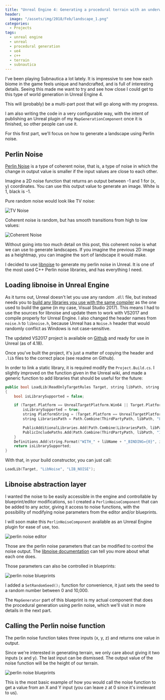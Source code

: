 ```yaml
---
title: "Unreal Engine 4: Generating a procedural terrain with an underwater world (Part 1)"
header:
  image: "/assets/img/2018/Feb/landscape_1.png"
categories:
  - Projects
tags:
  - unreal engine
  - unreal
  - procedural generation
  - ue4
  - c++
  - terrain
  - subnautica
---
```


I've been playing Subnautica a lot lately. It is impressive to see how each biome in the game feels unique and handcrafted, and is full of interesting details. Seeing this made me want to try and see how close I could get to this type of world generation in Unreal Engine 4.

This will (probably) be a multi-part post that will go along with my progress.

I am also writing the code in a very configurable way, with the intent of publishing an Unreal plugin of my `MapGenerationComponent` once it is finished, so other people can use it.

For this first part, we'll focus on how to generate a landscape using Perlin noise.

## Perlin Noise

[Perlin Noise](https://en.wikipedia.org/wiki/Perlin_noise) is a type of coherent noise, that is, a type of noise in which the change in output value is smaller if the input values are close to each other.

Imagine a 2D noise function that returns an output between -1 and 1 for (x, y) coordinates. You can use this output value to generate an image. White is 1, black is -1.

Pure random noise would look like TV noise:

![TV Noise]({{site.url}}{{site.baseurl}}/assets/img/2018/Feb/random-noise.jpg)

Coherent noise is random, but has smooth transitions from high to low values:

![Coherent Noise]({{site.url}}{{site.baseurl}}/assets/img/2018/Feb/coherent-noise.jpg)

Without going into too much detail on this post, this coherent noise is what we can use to generate landscapes. If you imagine the previous 2D image as a heightmap, you can imagine the sort of landscape it would make.

I decided to use [libnoise](http://libnoise.sourceforge.net/) to generate my perlin noise in Unreal. It is one of the most used C++ Perlin noise libraries, and has everything I need.

## Loading libnoise in Unreal Engine



As it turns out, Unreal doesn't let you use any random `.dll` file, but instead needs you to [build any libraries you use with the same compiler](https://wiki.unrealengine.com/Linking_Static_Libraries_Using_The_Build_System) as the one used to build the game (in my case, Visual Studio 2017). This means I had to use the sources for libnoise and update them to work with VS2017 and compile properly for Unreal Engine. I also changed the header names from `noise.h` to `libnoise.h`, because Unreal has a `Noise.h` header that would randomly conflict as Windows is not case-sensitive.

The updated VS2017 project is available on [Github](https://github.com/nialna/libnoise-UE4-ready) and ready for use in Unreal (as of 4.18).

Once you've built the project, it's just a matter of copying the header and `.lib` files to the correct place (see readme on Github).

In order to link a static library, it is required modify the `Project.Build.cs`. I slightly improved on the function given in the Unreal wiki, and made a generic function to add libraries that should be useful for the future:

```c++
public bool LoadLib(ReadOnlyTargetRules Target, string libPath, string libName)
{
    bool isLibrarySupported = false;

    if (Target.Platform == UnrealTargetPlatform.Win64 || Target.Platform == UnrealTargetPlatform.Win32) {
        isLibrarySupported = true;
        string PlatformString = (Target.Platform == UnrealTargetPlatform.Win64) ? "x64" : "x86";
        string LibrariesPath = Path.Combine(ThirdPartyPath, libPath, "Libraries");

        PublicAdditionalLibraries.Add(Path.Combine(LibrariesPath, libPath + "." + PlatformString + ".lib"));
        PublicIncludePaths.Add(Path.Combine(ThirdPartyPath, libPath, "Includes"));
    }
    Definitions.Add(string.Format("WITH_" + libName + "_BINDING={0}", isLibrarySupported ? 1 : 0));
    return isLibrarySupported;
}
```

With that, in your build constructor, you can just call:

```c++
LoadLib(Target, "LibNoise", "LIB_NOISE");
```

## Libnoise abstraction layer

I wanted the noise to be easily accessible in the engine and controllable by blueprint/editor modifications, so I created a `PerlinNoiseComponent` that can be added to any actor, giving it access to noise functions, with the possibility of modifying noise parameters from the editor and/or blueprints.

I will soon make this `PerlinNoiseComponent` available as an Unreal Engine plugin for ease of use, too.

![perlin noise editor]({{site.url}}{{site.baseurl}}/assets/img/2018/Feb/perlin_editor.png)

Those are the perlin noise parameters that can be modified to control the noise output. The [libnoise documentation](http://libnoise.sourceforge.net/tutorials/tutorial4.html) can tell you more about what each one does.

Those parameters can also be controlled in blueprints:

![perlin noise blueprints]({{site.url}}{{site.baseurl}}/assets/img/2018/Feb/perlin_bp1.png)

I added a `SetRandomSeed();` function for convenience, it just sets the seed to a random number between 0 and 10,000.

The `MapGenerator` part of this blueprint is my actual component that does the procedural generation using perlin noise, which we'll visit in more details in the next part.

## Calling the Perlin noise function

The perlin noise function takes three inputs (x, y, z) and returns one value in output.

Since we're interested in generating terrain, we only care about giving it two inputs (x and y). The last input can be dismissed. The output value of the noise function will be the height of our terrain.

![perlin noise blueprints]({{site.url}}{{site.baseurl}}/assets/img/2018/Feb/perlin_bp2.png)

This is the most basic example of how you would call the noise function to get a value from an X and Y input (you can leave z at 0 since it's irrelevant to us).